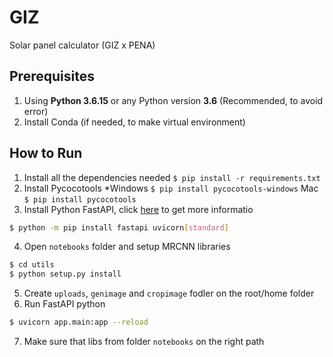 # GIZ
Solar panel calculator (GIZ x PENA)

## Prerequisites
1. Using **Python 3.6.15** or any Python version **3.6** (Recommended, to avoid error)
2. Install Conda (if needed, to make virtual environment)
## How to Run
1. Install all the dependencies needed
`$ pip install -r requirements.txt`
2. Install Pycocotools
*Windows
`$ pip install pycocotools-windows`
Mac
`$ pip install pycocotools`
3. Install Python FastAPI, click [here](https://realpython.com/fastapi-python-web-apis/) to get more informatio
```bash
$ python -m pip install fastapi uvicorn[standard]
```
4. Open `notebooks` folder and setup MRCNN libraries
```bash
$ cd utils
$ python setup.py install
```
5. Create `uploads`, `genimage` and `cropimage` fodler on the root/home folder
6. Run FastAPI python
```bash
$ uvicorn app.main:app --reload
```
7. Make sure that libs from folder `notebooks` on the right path
